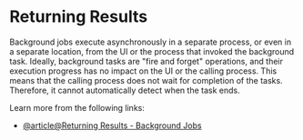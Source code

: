 # Returning Results

Background jobs execute asynchronously in a separate process, or even in a separate location, from the UI or the process that invoked the background task. Ideally, background tasks are "fire and forget" operations, and their execution progress has no impact on the UI or the calling process. This means that the calling process does not wait for completion of the tasks. Therefore, it cannot automatically detect when the task ends.

Learn more from the following links:

- [@article@Returning Results - Background Jobs](https://learn.microsoft.com/en-us/azure/architecture/best-practices/background-jobs#returning-results)
